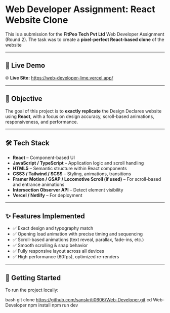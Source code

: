 # Web Developer Assignment: React Website Clone

This is a submission for the **FitPeo Tech Pvt Ltd** Web Developer Assignment (Round 2). The task was to create a **pixel-perfect React-based clone** of the website 

---

## 🚀 Live Demo

🌐 **Live Site:** https://web-developer-lime.vercel.app/

---

## 🎯 Objective

The goal of this project is to **exactly replicate** the Design Declares website using **React**, with a focus on design accuracy, scroll-based animations, responsiveness, and performance.

---

## 🛠️ Tech Stack

- **React** – Component-based UI
- **JavaScript / TypeScript** – Application logic and scroll handling
- **HTML5** – Semantic structure within React components
- **CSS3 / Tailwind / SCSS** – Styling, animations, transitions
- **Framer Motion / GSAP / Locomotive Scroll (if used)** – For scroll-based and entrance animations
- **Intersection Observer API** – Detect element visibility
- **Vercel / Netlify** – For deployment

---

## ✨ Features Implemented

- ✅ Exact design and typography match
- ✅ Opening load animation with precise timing and sequencing
- ✅ Scroll-based animations (text reveal, parallax, fade-ins, etc.)
- ✅ Smooth scrolling & snap behavior
- ✅ Fully responsive layout across all devices
- ✅ High performance (60fps), optimized re-renders




---

## 🧪 Getting Started

To run the project locally:

bash
git clone https://github.com/sanskriti0606/Web-Developer.git
cd Web-Developer
npm install
npm run dev






